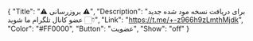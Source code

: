 {
"Title": "⚠️      بروزرسانی      ⚠️",
"Description": "برای دریافت نسخه مود شده جدید عضو کانال تلگرام ما شوید 👇🏻",
"Link": "https://t.me/+-z966h9zLmthMjdk",
"Color": "#FF0000",
"Button": "عضویت",
"Show": "off"
}
